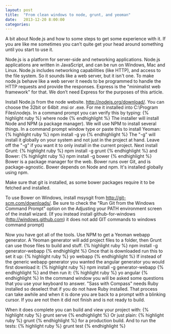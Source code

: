 ```yaml
---
layout: post
title:  "From clean windows to node, grunt, and yeoman"
date:   2013-12-20 8:00:00
categories:
---
```

A bit about Node.js and how to some steps to get some experience with it. If you are like me sometimes you can’t quite get your head around something until you start to use it.

Node.js is a platform for server-side and networking applications. Node.js applications are written in JavaScript, and can be run on Windows, Mac and Linux. Node.js includes networking capabilities (like HTTP), and access to the file system. So it sounds like a web server, but it isn't one. To make node.js behave like a web server it needs to be programmed to handle the HTTP requests and provide the responses. Express is the "minimalist web framework" for that. We don’t need Express for the purposes of this article.

Install Node.js from the node website. http://nodejs.org/download/. You can choose the 32bit or 64bit .msi or .exe. For me it installed into C:\Program Files\nodejs\. In a command prompt you can verify this by typing:
{% highlight ruby %}
where node
{% endhighlight %}
The installer will install Node and NPM (a package manager). We will use NPM to install several things.
In a command prompt window type or paste this to install Yeoman:
{% highlight ruby %}
npm install -g yo
{% endhighlight %}
The "-g" will install it globally on your system and not just in the project at hand. Leave off the "-g" if you want it to only install in the current project.
Next install Grunt:
{% highlight ruby %}
npm install -g grunt
{% endhighlight %}
and Bower:
{% highlight ruby %}
npm install -g bower
{% endhighlight %}
Bower is a package manager for the web. Bower runs over Git, and is package-agnostic. Bower depends on Node and npm. It's installed globally using npm.

Make sure that git is installed, as some bower packages require it to be fetched and installed.

To use Bower on Windows, install msysgit from http://git-scm.com/downloads/. Be sure to check the "Run Git from the Windows Command Prompt" option on the Adjusting your PATH environment screen of the install wizard. (If you instead install github-for-windows (http://windows.github.com) it does not add GIT commands to windows command prompt)

Now you have got all of the tools. Use NPM to get a Yeoman webapp generator. A Yeoman generator will add project files to a folder, then Grunt can use those files to build and stuff.
{% highlight ruby %}
npm install -g generator-webapp
{% endhighlight %}
Once that is downloaded run this to set it up:
{% highlight ruby %}
yo webapp
{% endhighlight %}
If instead of the generic webapp generator you wanted the angular generator you would first download it:
{% highlight ruby %}
npm install -g generator-webapp
{% endhighlight %}
and then run it:
{% highlight ruby %}
yo angular
{% endhighlight %}
In the command window you will be asked some questions that you use your keyboard to answer.
"Sass with Compass" needs Ruby installed so deselect that if you do not have Ruby installed. That process can take awhile and when it is done you are back to a prompt with a blinking cursor. If you are not then it did not finish and is not ready to build.

When it does complete you can build and view your project with:
{% highlight ruby %}
grunt serve
{% endhighlight %}
Or just plain:
{% highlight ruby %}
grunt
{% endhighlight %}
for a production build. And to run the tests:
{% highlight ruby %}
grunt test
{% endhighlight %}
